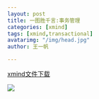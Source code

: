 ```yaml
---
layout: post
title: 一图胜千言:事务管理
categories: [xmind]
tags: [xmind,transactional]
avatarimg: "/img/head.jpg"
author: 王一帆

---
```


[xmind文件下载](/mind/transaction.xmind)


<!-- more -->

![]({{site.CDN_PATH}}/mind/transaction.png)
